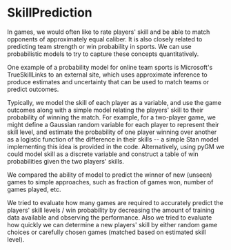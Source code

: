 # SkillPrediction

In games, we would often like to rate players' skill and be able to match opponents of approximately equal caliber. It is also closely related to predicting team strength or win probability in sports. We can use probabilistic models to try to capture these concepts quantitatively.

One example of a probability model for online team sports is Microsoft's TrueSkillLinks to an external site, which uses approximate inference to produce estimates and uncertainty that can be used to match teams or predict outcomes.

Typically, we model the skill of each player as a variable, and use the game outcomes along with a simple model relating the players' skill to their probability of winning the match.  For example, for a two-player game, we might define a Gaussian random variable for each player to represent their skill level, and estimate the probability of one player winning over another as a logistic function of the difference in their skills -- a simple Stan model implementing this idea is provided in the code. Alternatively, using pyGM we could model skill as a discrete variable and construct a table of win probabilities given the two players' skills.

We compared the ability of model to predict the winner of new (unseen) games to simple approaches, such as fraction of games won, number of games played, etc.

We tried to evaluate how many games are required to accurately predict the players' skill levels / win probability by decreasing the amount of training data available and observing the performance. Also we tried to evaluate how quickly we can determine a new players' skill by either random game choices or carefully chosen games (matched based on estimated skill level).
